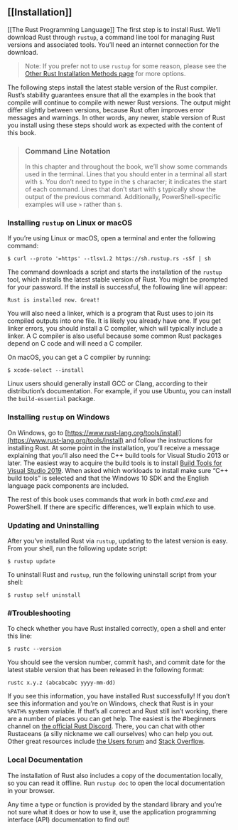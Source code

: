 ## [[Installation]]
[[The Rust Programming Language]]
The first step is to install Rust. We’ll download Rust through `rustup`, a command line tool for managing Rust versions and associated tools. You’ll need an internet connection for the download.

> Note: If you prefer not to use `rustup` for some reason, please see the [Other Rust Installation Methods page](https://forge.rust-lang.org/infra/other-installation-methods.html) for more options.

The following steps install the latest stable version of the Rust compiler. Rust’s stability guarantees ensure that all the examples in the book that compile will continue to compile with newer Rust versions. The output might differ slightly between versions, because Rust often improves error messages and warnings. In other words, any newer, stable version of Rust you install using these steps should work as expected with the content of this book.

> ### Command Line Notation
> 
> In this chapter and throughout the book, we’ll show some commands used in the terminal. Lines that you should enter in a terminal all start with `$`. You don’t need to type in the `$` character; it indicates the start of each command. Lines that don’t start with `$` typically show the output of the previous command. Additionally, PowerShell-specific examples will use `>` rather than `$`.

### Installing `rustup` on Linux or macOS

If you’re using Linux or macOS, open a terminal and enter the following command:

`$ curl --proto '=https' --tlsv1.2 https://sh.rustup.rs -sSf | sh` 

The command downloads a script and starts the installation of the `rustup` tool, which installs the latest stable version of Rust. You might be prompted for your password. If the install is successful, the following line will appear:

`Rust is installed now. Great!` 

You will also need a linker, which is a program that Rust uses to join its compiled outputs into one file. It is likely you already have one. If you get linker errors, you should install a C compiler, which will typically include a linker. A C compiler is also useful because some common Rust packages depend on C code and will need a C compiler.

On macOS, you can get a C compiler by running:

`$ xcode-select --install` 

Linux users should generally install GCC or Clang, according to their distribution’s documentation. For example, if you use Ubuntu, you can install the `build-essential` package.

### Installing `rustup` on Windows

On Windows, go to [https://www.rust-lang.org/tools/install](https://www.rust-lang.org/tools/install) and follow the instructions for installing Rust. At some point in the installation, you’ll receive a message explaining that you’ll also need the C++ build tools for Visual Studio 2013 or later. The easiest way to acquire the build tools is to install [Build Tools for Visual Studio 2019](https://visualstudio.microsoft.com/visual-cpp-build-tools/). When asked which workloads to install make sure “C++ build tools” is selected and that the Windows 10 SDK and the English language pack components are included.

The rest of this book uses commands that work in both _cmd.exe_ and PowerShell. If there are specific differences, we’ll explain which to use.

### Updating and Uninstalling

After you’ve installed Rust via `rustup`, updating to the latest version is easy. From your shell, run the following update script:

`$ rustup update` 

To uninstall Rust and `rustup`, run the following uninstall script from your shell:

`$ rustup self uninstall` 

### #Troubleshooting

To check whether you have Rust installed correctly, open a shell and enter this line:

`$ rustc --version` 

You should see the version number, commit hash, and commit date for the latest stable version that has been released in the following format:

`rustc x.y.z (abcabcabc yyyy-mm-dd)` 

If you see this information, you have installed Rust successfully! If you don’t see this information and you’re on Windows, check that Rust is in your `%PATH%` system variable. If that’s all correct and Rust still isn’t working, there are a number of places you can get help. The easiest is the #beginners channel on [the official Rust Discord](https://discord.gg/rust-lang). There, you can chat with other Rustaceans (a silly nickname we call ourselves) who can help you out. Other great resources include [the Users forum](https://users.rust-lang.org/) and [Stack Overflow](https://stackoverflow.com/questions/tagged/rust).

### Local Documentation

The installation of Rust also includes a copy of the documentation locally, so you can read it offline. Run `rustup doc` to open the local documentation in your browser.

Any time a type or function is provided by the standard library and you’re not sure what it does or how to use it, use the application programming interface (API) documentation to find out!